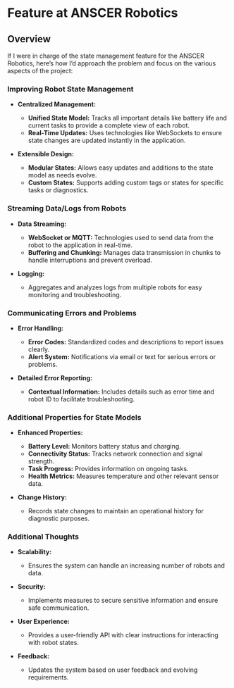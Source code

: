 # Feature at ANSCER Robotics 

## Overview

If I were in charge of the state management feature for the ANSCER Robotics, here’s how I’d approach the problem and focus on the various aspects of the project:

### Improving Robot State Management

- **Centralized Management:**
  - **Unified State Model:** Tracks all important details like battery life and current tasks to provide a complete view of each robot.
  - **Real-Time Updates:** Uses technologies like WebSockets to ensure state changes are updated instantly in the application.

- **Extensible Design:**
  - **Modular States:** Allows easy updates and additions to the state model as needs evolve.
  - **Custom States:** Supports adding custom tags or states for specific tasks or diagnostics.

### Streaming Data/Logs from Robots

- **Data Streaming:**
  - **WebSocket or MQTT:** Technologies used to send data from the robot to the application in real-time.
  - **Buffering and Chunking:** Manages data transmission in chunks to handle interruptions and prevent overload.

- **Logging:**
  -  Aggregates and analyzes logs from multiple robots for easy monitoring and troubleshooting.

### Communicating Errors and Problems

- **Error Handling:**
  - **Error Codes:** Standardized codes and descriptions to report issues clearly.
  - **Alert System:** Notifications via email or text for serious errors or problems.

- **Detailed Error Reporting:**
  - **Contextual Information:** Includes details such as error time and robot ID to facilitate troubleshooting.

### Additional Properties for State Models

- **Enhanced Properties:**
  - **Battery Level:** Monitors battery status and charging.
  - **Connectivity Status:** Tracks network connection and signal strength.
  - **Task Progress:** Provides information on ongoing tasks.
  - **Health Metrics:** Measures temperature and other relevant sensor data.

- **Change History:**
  -  Records state changes to maintain an operational history for diagnostic purposes.

### Additional Thoughts

- **Scalability:**
  -  Ensures the system can handle an increasing number of robots and data.

- **Security:**
  -  Implements measures to secure sensitive information and ensure safe communication.

- **User Experience:**
  - Provides a user-friendly API with clear instructions for interacting with robot states.

- **Feedback:**
  - Updates the system based on user feedback and evolving requirements.

